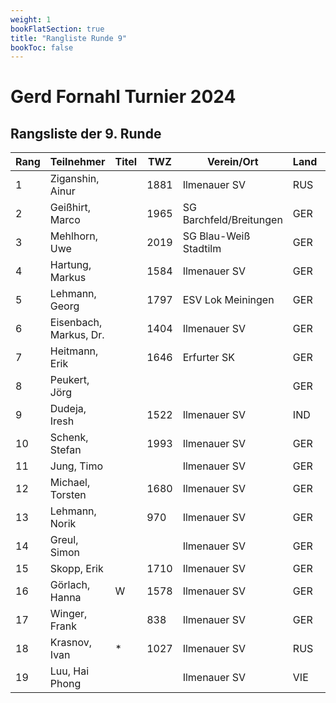 ```yaml
---
weight: 1
bookFlatSection: true
title: "Rangliste Runde 9"
bookToc: false
---
```


# Gerd Fornahl Turnier 2024

## Rangsliste der 9. Runde


| Rang | Teilnehmer           | Titel | TWZ  | Verein/Ort                | Land | S  | R | V | Punkte | Buchh. | SoBerg |
|------|-----------------------|-------|------|---------------------------|------|----|---|---|--------|--------|--------|
| 1    | Ziganshin, Ainur      |       | 1881 | Ilmenauer SV              | RUS  | 9  | 0 | 0 | 9.0    | 44.5   | 44.50  |
| 2    | Geißhirt, Marco       |       | 1965 | SG Barchfeld/Breitungen   | GER  | 7  | 1 | 1 | 7.5    | 48.5   | 35.75  |
| 3    | Mehlhorn, Uwe         |       | 2019 | SG Blau-Weiß Stadtilm     | GER  | 7  | 1 | 1 | 7.5    | 45.5   | 32.75  |
| 4    | Hartung, Markus       |       | 1584 | Ilmenauer SV              | GER  | 5  | 1 | 3 | 5.5    | 52.5   | 26.25  |
| 5    | Lehmann, Georg        |       | 1797 | ESV Lok Meiningen         | GER  | 5  | 0 | 4 | 5.0    | 39.5   | 14.50  |
| 6    | Eisenbach, Markus, Dr.|       | 1404 | Ilmenauer SV              | GER  | 4  | 2 | 3 | 5.0    | 36.0   | 14.25  |
| 7    | Heitmann, Erik        |       | 1646 | Erfurter SK               | GER  | 4  | 1 | 4 | 4.5    | 46.5   | 15.75  |
| 8    | Peukert, Jörg         |       |      |                           | GER  | 4  | 1 | 4 | 4.5    | 32.0   | 13.00  |
| 9    | Dudeja, Iresh         |       | 1522 | Ilmenauer SV              | IND  | 4  | 0 | 5 | 4.0    | 49.5   | 16.00  |
| 10   | Schenk, Stefan        |       | 1993 | Ilmenauer SV              | GER  | 3  | 2 | 4 | 4.0    | 49.0   | 16.50  |
| 11   | Jung, Timo            |       |      | Ilmenauer SV              | GER  | 3  | 2 | 4 | 4.0    | 45.0   | 15.00  |
| 12   | Michael, Torsten      |       | 1680 | Ilmenauer SV              | GER  | 3  | 2 | 4 | 4.0    | 38.5   | 11.75  |
| 13   | Lehmann, Norik        |       |  970 | Ilmenauer SV              | GER  | 4  | 0 | 5 | 4.0    | 34.5   |  9.50  |
| 14   | Greul, Simon          |       |      | Ilmenauer SV              | GER  | 4  | 0 | 1 | 4.0    | 30.5   |  8.00  |
| 15   | Skopp, Erik           |       | 1710 | Ilmenauer SV              | GER  | 3  | 1 | 5 | 3.5    | 35.5   |  6.50  |
| 16   | Görlach, Hanna        | W     | 1578 | Ilmenauer SV              | GER  | 2  | 0 | 7 | 2.0    | 35.5   |  2.00  |
| 17   | Winger, Frank         |       |  838 | Ilmenauer SV              | GER  | 2  | 0 | 7 | 2.0    | 34.0   |  4.00  |
| 18   | Krasnov, Ivan         | *     | 1027 | Ilmenauer SV              | RUS  | 1  | 0 | 3 | 1.0    | 27.5   |  0.00  |
| 19   | Luu, Hai Phong        |       |      | Ilmenauer SV              | VIE  | 0  | 0 | 9 | 0.0    | 35.5   |  0.00  |